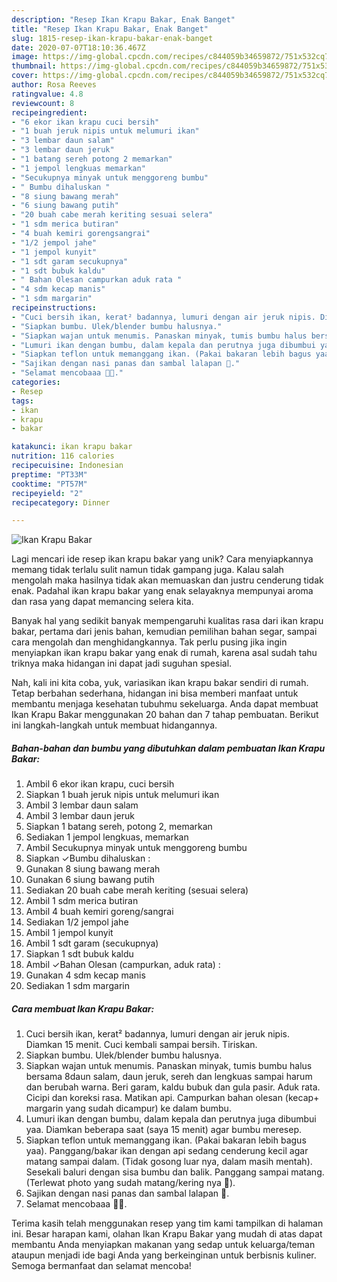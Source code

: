 ```yaml
---
description: "Resep Ikan Krapu Bakar, Enak Banget"
title: "Resep Ikan Krapu Bakar, Enak Banget"
slug: 1815-resep-ikan-krapu-bakar-enak-banget
date: 2020-07-07T18:10:36.467Z
image: https://img-global.cpcdn.com/recipes/c844059b34659872/751x532cq70/ikan-krapu-bakar-foto-resep-utama.jpg
thumbnail: https://img-global.cpcdn.com/recipes/c844059b34659872/751x532cq70/ikan-krapu-bakar-foto-resep-utama.jpg
cover: https://img-global.cpcdn.com/recipes/c844059b34659872/751x532cq70/ikan-krapu-bakar-foto-resep-utama.jpg
author: Rosa Reeves
ratingvalue: 4.8
reviewcount: 8
recipeingredient:
- "6 ekor ikan krapu cuci bersih"
- "1 buah jeruk nipis untuk melumuri ikan"
- "3 lembar daun salam"
- "3 lembar daun jeruk"
- "1 batang sereh potong 2 memarkan"
- "1 jempol lengkuas memarkan"
- "Secukupnya minyak untuk menggoreng bumbu"
- " Bumbu dihaluskan "
- "8 siung bawang merah"
- "6 siung bawang putih"
- "20 buah cabe merah keriting sesuai selera"
- "1 sdm merica butiran"
- "4 buah kemiri gorengsangrai"
- "1/2 jempol jahe"
- "1 jempol kunyit"
- "1 sdt garam secukupnya"
- "1 sdt bubuk kaldu"
- " Bahan Olesan campurkan aduk rata "
- "4 sdm kecap manis"
- "1 sdm margarin"
recipeinstructions:
- "Cuci bersih ikan, kerat² badannya, lumuri dengan air jeruk nipis. Diamkan 15 menit. Cuci kembali sampai bersih. Tiriskan."
- "Siapkan bumbu. Ulek/blender bumbu halusnya."
- "Siapkan wajan untuk menumis. Panaskan minyak, tumis bumbu halus bersama 8daun salam, daun jeruk, sereh dan lengkuas sampai harum dan berubah warna. Beri garam, kaldu bubuk dan gula pasir. Aduk rata. Cicipi dan koreksi rasa. Matikan api. Campurkan bahan olesan (kecap+ margarin yang sudah dicampur) ke dalam bumbu."
- "Lumuri ikan dengan bumbu, dalam kepala dan perutnya juga dibumbui yaa. Diamkan beberapa saat (saya 15 menit) agar bumbu meresep."
- "Siapkan teflon untuk memanggang ikan. (Pakai bakaran lebih bagus yaa). Panggang/bakar ikan dengan api sedang cenderung kecil agar matang sampai dalam. (Tidak gosong luar nya, dalam masih mentah). Sesekali baluri dengan sisa bumbu dan balik. Panggang sampai matang. (Terlewat photo yang sudah matang/kering nya 🙏)."
- "Sajikan dengan nasi panas dan sambal lalapan 🤩."
- "Selamat mencobaaa 🤗🥰."
categories:
- Resep
tags:
- ikan
- krapu
- bakar

katakunci: ikan krapu bakar 
nutrition: 116 calories
recipecuisine: Indonesian
preptime: "PT33M"
cooktime: "PT57M"
recipeyield: "2"
recipecategory: Dinner

---
```



![Ikan Krapu Bakar](https://img-global.cpcdn.com/recipes/c844059b34659872/751x532cq70/ikan-krapu-bakar-foto-resep-utama.jpg)

Lagi mencari ide resep ikan krapu bakar yang unik? Cara menyiapkannya memang tidak terlalu sulit namun tidak gampang juga. Kalau salah mengolah maka hasilnya tidak akan memuaskan dan justru cenderung tidak enak. Padahal ikan krapu bakar yang enak selayaknya mempunyai aroma dan rasa yang dapat memancing selera kita.

Banyak hal yang sedikit banyak mempengaruhi kualitas rasa dari ikan krapu bakar, pertama dari jenis bahan, kemudian pemilihan bahan segar, sampai cara mengolah dan menghidangkannya. Tak perlu pusing jika ingin menyiapkan ikan krapu bakar yang enak di rumah, karena asal sudah tahu triknya maka hidangan ini dapat jadi suguhan spesial.




Nah, kali ini kita coba, yuk, variasikan ikan krapu bakar sendiri di rumah. Tetap berbahan sederhana, hidangan ini bisa memberi manfaat untuk membantu menjaga kesehatan tubuhmu sekeluarga. Anda dapat membuat Ikan Krapu Bakar menggunakan 20 bahan dan 7 tahap pembuatan. Berikut ini langkah-langkah untuk membuat hidangannya.

<!--inarticleads1-->

##### Bahan-bahan dan bumbu yang dibutuhkan dalam pembuatan Ikan Krapu Bakar:

1. Ambil 6 ekor ikan krapu, cuci bersih
1. Siapkan 1 buah jeruk nipis untuk melumuri ikan
1. Ambil 3 lembar daun salam
1. Ambil 3 lembar daun jeruk
1. Siapkan 1 batang sereh, potong 2, memarkan
1. Sediakan 1 jempol lengkuas, memarkan
1. Ambil Secukupnya minyak untuk menggoreng bumbu
1. Siapkan  ✓Bumbu dihaluskan :
1. Gunakan 8 siung bawang merah
1. Gunakan 6 siung bawang putih
1. Sediakan 20 buah cabe merah keriting (sesuai selera)
1. Ambil 1 sdm merica butiran
1. Ambil 4 buah kemiri goreng/sangrai
1. Sediakan 1/2 jempol jahe
1. Ambil 1 jempol kunyit
1. Ambil 1 sdt garam (secukupnya)
1. Siapkan 1 sdt bubuk kaldu
1. Ambil  ✓Bahan Olesan (campurkan, aduk rata) :
1. Gunakan 4 sdm kecap manis
1. Sediakan 1 sdm margarin




<!--inarticleads2-->

##### Cara membuat Ikan Krapu Bakar:

1. Cuci bersih ikan, kerat² badannya, lumuri dengan air jeruk nipis. Diamkan 15 menit. Cuci kembali sampai bersih. Tiriskan.
1. Siapkan bumbu. Ulek/blender bumbu halusnya.
1. Siapkan wajan untuk menumis. Panaskan minyak, tumis bumbu halus bersama 8daun salam, daun jeruk, sereh dan lengkuas sampai harum dan berubah warna. Beri garam, kaldu bubuk dan gula pasir. Aduk rata. Cicipi dan koreksi rasa. Matikan api. Campurkan bahan olesan (kecap+ margarin yang sudah dicampur) ke dalam bumbu.
1. Lumuri ikan dengan bumbu, dalam kepala dan perutnya juga dibumbui yaa. Diamkan beberapa saat (saya 15 menit) agar bumbu meresep.
1. Siapkan teflon untuk memanggang ikan. (Pakai bakaran lebih bagus yaa). Panggang/bakar ikan dengan api sedang cenderung kecil agar matang sampai dalam. (Tidak gosong luar nya, dalam masih mentah). Sesekali baluri dengan sisa bumbu dan balik. Panggang sampai matang. (Terlewat photo yang sudah matang/kering nya 🙏).
1. Sajikan dengan nasi panas dan sambal lalapan 🤩.
1. Selamat mencobaaa 🤗🥰.




Terima kasih telah menggunakan resep yang tim kami tampilkan di halaman ini. Besar harapan kami, olahan Ikan Krapu Bakar yang mudah di atas dapat membantu Anda menyiapkan makanan yang sedap untuk keluarga/teman ataupun menjadi ide bagi Anda yang berkeinginan untuk berbisnis kuliner. Semoga bermanfaat dan selamat mencoba!
